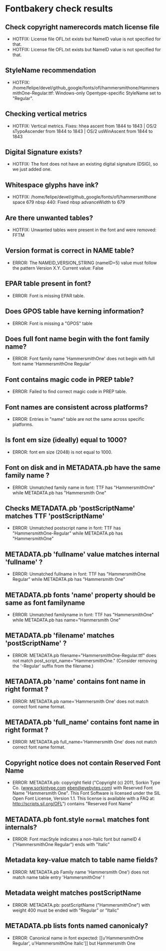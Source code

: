 # Fontbakery check results
## Check copyright namerecords match license file
* HOTFIX: License file OFL.txt exists but NameID value is not specified for that.
* HOTFIX: License file OFL.txt exists but NameID value is not specified for that.

## StyleName recommendation
* HOTFIX: /home/felipe/devel/github_google/fonts/ofl/hammersmithone/HammersmithOne-Regular.ttf: Windows-only Opentype-specific StyleName set to "Regular".

## Checking vertical metrics
* HOTFIX: Vertical metrics. Fixes: hhea ascent from 1844 to 1843 | OS/2 sTypoAscender from 1844 to 1843 | OS/2 usWinAscent from 1844 to 1843

## Digital Signature exists?
* HOTFIX: The font does not have an existing digital signature (DSIG), so we just added one.

## Whitespace glyphs have ink?
* HOTFIX: /home/felipe/devel/github_google/fonts/ofl/hammersmithone space 679 nbsp 440: Fixed nbsp advanceWidth to 679

## Are there unwanted tables?
* HOTFIX: Unwanted tables were present in the font and were removed: FFTM

## Version format is correct in NAME table?
* ERROR: The NAMEID_VERSION_STRING (nameID=5) value must follow the pattern Version X.Y. Current value: False

## EPAR table present in font?
* ERROR: Font is missing EPAR table.

## Does GPOS table have kerning information?
* ERROR: Font is missing a "GPOS" table

## Does full font name begin with the font family name?
* ERROR: Font family name 'HammersmithOne' does not begin with full font name 'HammersmithOne Regular'

## Font contains magic code in PREP table?
* ERROR: Failed to find correct magic code in PREP table.

## Font names are consistent across platforms?
* ERROR: Entries in "name" table are not the same across specific platforms.

## Is font em size (ideally) equal to 1000?
* ERROR: font em size (2048) is not equal to 1000.

## Font on disk and in METADATA.pb have the same family name ?
* ERROR: Unmatched family name in font: TTF has "HammersmithOne" while METADATA.pb has "Hammersmith One"

## Checks METADATA.pb 'postScriptName' matches TTF 'postScriptName'
* ERROR: Unmatched postscript name in font: TTF has "HammersmithOne-Regular" while METADATA.pb has "HammersmithOne"

## METADATA.pb 'fullname' value matches internal 'fullname' ?
* ERROR: Unmatched fullname in font: TTF has "HammersmithOne Regular" while METADATA.pb has "Hammersmith One"

## METADATA.pb fonts 'name' property should be same as font familyname
* ERROR: Unmatched familyname in font: TTF has "HammersmithOne" while METADATA.pb has name="Hammersmith One"

## METADATA.pb 'filename' matches 'postScriptName' ?
* ERROR: METADATA.pb filename="HammersmithOne-Regular.ttf" does not match post_script_name="HammersmithOne." (Consider removing the '-Regular' suffix from the filename.)

## METADATA.pb 'name' contains font name in right format ?
* ERROR: METADATA.pb name='Hammersmith One' does not match correct font name format.

## METADATA.pb 'full_name' contains font name in right format ?
* ERROR: METADATA.pb full_name='Hammersmith One' does not match correct font name format.

## Copyright notice does not contain Reserved Font Name
* ERROR: METADATA.pb: copyright field ("Copyright (c) 2011, Sorkin Type Co. (www.sorkintype.com eben@eyebytes.com) with Reserved Font Name "Hammersmith One". This Font Software is licensed under the SIL Open Font License, Version 1.1. This license is available with a FAQ at: http://scripts.sil.org/OFL") contains "Reserved Font Name"

## METADATA.pb font.style `normal` matches font internals?
* ERROR: Font macStyle indicates a non-Italic font but nameID 4 ("HammersmithOne Regular") ends with "Italic"

## Metadata key-value match to table name fields?
* ERROR: METADATA.pb Family name 'Hammersmith One') does not match name table entry 'HammersmithOne' !

## Metadata weight matches postScriptName
* ERROR: METADATA.pb: postScriptName ("HammersmithOne") with weight 400 must be ended with "Regular" or "Italic"

## METADATA.pb lists fonts named canonicaly?
* ERROR: Canonical name in font expected: [[u'HammersmithOne Regular', u'HammersmithOne Italic']] but Hammersmith One

